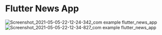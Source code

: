# Flutter News App

![Screenshot_2021-05-05-22-12-24-342_com example flutter_news_app](https://user-images.githubusercontent.com/53689685/117190071-00ac9a00-adf0-11eb-9f78-da2315a81fb9.jpg)
![Screenshot_2021-05-05-22-12-34-827_com example flutter_news_app](https://user-images.githubusercontent.com/53689685/117190083-04402100-adf0-11eb-8a01-fa44081075be.jpg)



